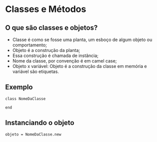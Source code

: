 # Classes e Métodos

## O que são classes e objetos?

* Classe é como se fosse uma planta, um esboço de algum objeto ou comportamento;
* Objeto é a construção da planta;
* Essa construção é chamada de instância;
* Nome da classe, por convenção é em camel case;
* Objeto x variável: Objeto é a construção da classe em memória e variável são etiquetas.

## Exemplo

    class NomeDaClasse

    end

## Instanciando o objeto

    objeto = NomeDaClasse.new
